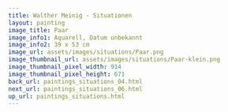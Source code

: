 ```yaml
---
title: Walther Meinig - Situationen
layout: painting
image_title: Paar
image_info1: Aquarell, Datum unbekannt
image_info2: 39 x 53 cm
image_url: assets/images/situations/Paar.png
image_thumbnail_url: assets/images/situations/Paar-klein.png
image_thumbnail_pixel_width: 914
image_thumbnail_pixel_height: 671
back_url: paintings_situations_04.html
next_url: paintings_situations_06.html
up_url: paintings_situations.html
---
```


